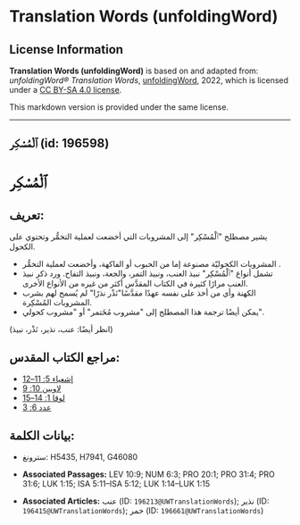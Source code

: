 # Translation Words (unfoldingWord)

## License Information

**Translation Words (unfoldingWord)** is based on and adapted from: _unfoldingWord® Translation Words_, [unfoldingWord](https://unfoldingword.org/utw), 2022, which is licensed under a [CC BY-SA 4.0 license](https://creativecommons.org/licenses/by-sa/4.0/legalcode.en).

This markdown version is provided under the same license.



--------------------------------

## ٱلْمُسْكِر (id: 196598)

ٱلْمُسْكِر
==========

تعريف:
------

يشير مصطلح "ٱلْمُسْكِر" إلى المشروبات التي أخضعت لعملية التخمُّر وتحتوي على الكحول.

* المشروبات الكحوليّة مصنوعة إما من الحبوب أو الفاكهة، وأخضعت لعملية التخمُّر .
* تشمل أنواع "ٱلْمُسْكِر" نبيذ العنب، ونبيذ التمر، والجعة، ونبيذ التفاح. ورد ذكر نبيذ العنب مرارًا كثيرة في الكتاب المقدَّس أكثر من غيره من الأنواع الأخرى.
* الكهنة وأي من أخذ على نفسه عهدًا مقدَّسًا"نَذْر نذرًا" لم يُسمح لهم بشرب المشروبات المُسْكِرة.
* يمكن أيضًا ترجمة هذا المصطلح إلى "مشروب مُخَتمر" أو "مشروب كحولي".

(انظر أيضًا: عنب، نذير، نَذْر، نبيذ)

مراجع الكتاب المقدس:
--------------------

* [إشعياء 5: 11–12](https://ref.ly/Isa5:11-Isa5:12)
* [لاويين 10: 9](https://ref.ly/Lev10:9)
* [لوقا 1: 14–15](https://ref.ly/Luke1:14-Luke1:15)
* [عدد 6: 3](https://ref.ly/Num6:3)

بيانات الكلمة:
--------------

* سترونغ: H5435, H7941, G46080

* **Associated Passages:** LEV 10:9; NUM 6:3; PRO 20:1; PRO 31:4; PRO 31:6; LUK 1:15; ISA 5:11–ISA 5:12; LUK 1:14–LUK 1:15
* **Associated Articles:** عنب (ID: `196213@UWTranslationWords`); نذير (ID: `196415@UWTranslationWords`); خمر (ID: `196661@UWTranslationWords`)

